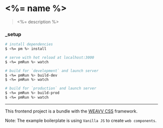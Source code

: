 # <%= name %>

> <%= description %>

### _setup

``` bash
# install dependencies
$ <%= pm %> install

# serve with hot reload at localhost:3000
$ <%= pmRun %> watch

# build for `development` and launch server
$ <%= pmRun %> build-dev
$ <%= pmRun %> watch

# build for `production` and launch server
$ <%= pmRun %> build-prod
$ <%= pmRun %> watch
```

---

This frontend project is a bundle with the [WEAVV CSS](https://weavvcss.netlify.app) framework.

Note: The example boilerplate is using `Vanilla JS` to create `web components`.
